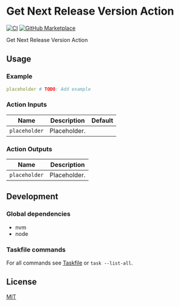 # Get Next Release Version Action

[![CI](https://github.com/ovsds/get-next-release-version-action/workflows/Check%20PR/badge.svg)](https://github.com/ovsds/get-next-release-version-action/actions?query=workflow%3A%22%22Check+PR%22%22)
[![GitHub Marketplace](https://img.shields.io/badge/Marketplace-Get%20Next%20Release%20Version-blue.svg)](https://github.com/marketplace/actions/get-next-release-version)

Get Next Release Version Action

## Usage

### Example

```yaml
placeholder # TODO: Add example
```

### Action Inputs

| Name          | Description  | Default |
| ------------- | ------------ | ------- |
| `placeholder` | Placeholder. |         |

### Action Outputs

| Name          | Description  |
| ------------- | ------------ |
| `placeholder` | Placeholder. |

## Development

### Global dependencies

- nvm
- node

### Taskfile commands

For all commands see [Taskfile](Taskfile.yaml) or `task --list-all`.

## License

[MIT](LICENSE)
